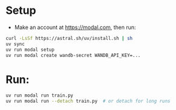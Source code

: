 # Setup
- Make an account at https://modal.com, then run:
```bash
curl -LsSf https://astral.sh/uv/install.sh | sh
uv sync
uv run modal setup
uv run modal create wandb-secret WANDB_API_KEY=...
```

# Run:
```bash
uv run modal run train.py
uv run modal run --detach train.py  # or detach for long runs
```